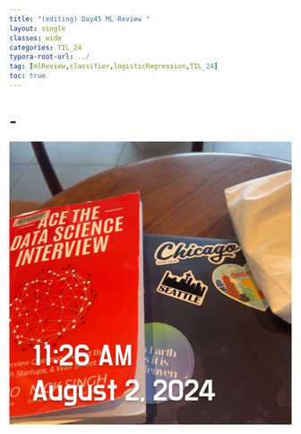 ```yaml
---
title: "(editing) Day45 ML Review "
layout: single
classes: wide
categories: TIL_24
typora-root-url: ../
tag: [mlReview,classifier,logisticRegression,TIL_24]
toc: true 
---
```


# -

![66A54CB5-5074-4B7B-BBBD-D3401CCCDC39](/images/2024-08-02-TIL24_Day45/66A54CB5-5074-4B7B-BBBD-D3401CCCDC39.jpeg)

<br><br>

